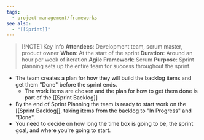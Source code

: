 ```yaml
---
tags:
  - project-management/frameworks
see also:
  - "[[Sprint]]"
---
```

> [!NOTE] Key Info
> **Attendees**: Development team, scrum master, product owner
> **When**: At the start of the sprint
> **Duration**: Around an hour per week of iteration
> **Agile Framework**: Scrum
> **Purpose**: Sprint planning sets up the entire team for success throughout the sprint.
- The team creates a plan for how they will build the backlog items and get them "Done" before the sprint ends.
	- The work items are chosen and the plan for how to get them done is part of the [[Sprint Backlog]]
- By the end of Sprint Planning the team is ready to start work on the [[Sprint Backlog]], taking items from the backlog to "In Progress" and "Done".
- You need to decide on how long the time box is going to be, the sprint goal, and where you're going to start.